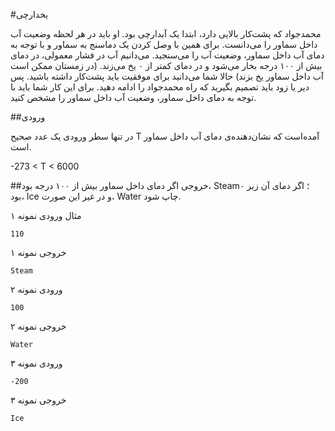#یخدارچی

محمدجواد که پشت‌کار بالایی دارد، ابتدا یک آبدارچی بود. او باید در هر لحظه وضعیت آب داخل سماور را می‌دانست. برای همین با وصل کردن یک دماسنج به سماور و با توجه به دمای آب داخل سماور، وضعیت آب را می‌سنجید. می‌دانیم آب در فشار معمولی،‌ در دمای بیش از ۱۰۰ درجه بخار می‌شود و در دمای کمتر از ۰ یخ می‌زند. (در زمستان ممکن است آب داخل سماور یخ بزند) حالا شما می‌دانید برای موفقیت باید پشت‌کار داشته باشید. پس دیر یا زود باید تصمیم بگیرید که راه محمدجواد را ادامه دهید. برای این کار شما باید با توجه به دمای داخل سماور، وضعیت آب داخل سماور را مشخص کنید.

##ورودی

در تنها سطر ورودی یک عدد صحیح T آمده‌است که نشان‌دهنده‌ی دمای آب داخل سماور است.

-273 < T < 6000


##خروجی
اگر دمای داخل سماور بیش از ۱۰۰ درجه بود، Steam؛ اگر دمای آن زیر ۰ بود، Ice و در غیر این صورت، Water چاپ شود.


مثال
ورودی نمونه ۱

```angular2html
110
```

خروجی نمونه ۱
```angular2html
Steam
```

ورودی نمونه ۲

```angular2html
100
```

خروجی نمونه ۲
```angular2html
Water
```

ورودی نمونه ۳

```angular2html
-200
```

خروجی نمونه ۳
```angular2html
Ice
```